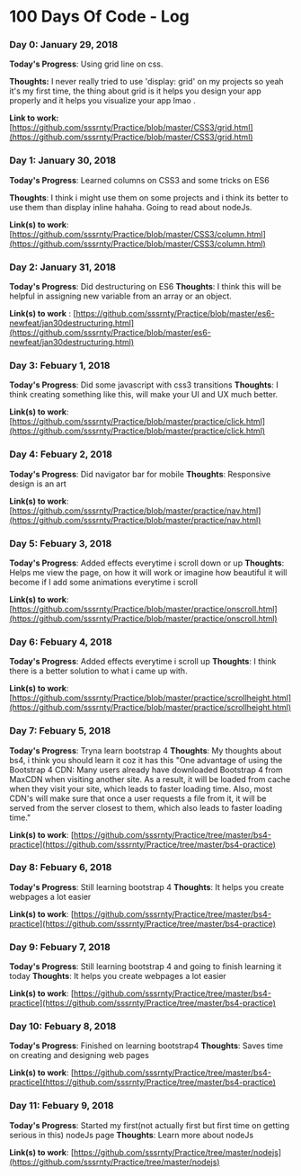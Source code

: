 # 100 Days Of Code - Log

### Day 0: January 29, 2018

**Today's Progress**: Using grid line on css.

**Thoughts:** I never really tried to use 'display: grid' on my projects so yeah it's my first time, the thing about grid is it helps you design your app properly and it helps you visualize your app lmao .

**Link to work:** [https://github.com/sssrnty/Practice/blob/master/CSS3/grid.html](https://github.com/sssrnty/Practice/blob/master/CSS3/grid.html)


### Day 1: January 30, 2018

**Today's Progress**: Learned columns on CSS3 and some tricks on ES6

**Thoughts**: I think i might use them on some projects and i think its better to use them than display inline hahaha. Going to read about nodeJs.

**Link(s) to work**: [https://github.com/sssrnty/Practice/blob/master/CSS3/column.html](https://github.com/sssrnty/Practice/blob/master/CSS3/column.html)


### Day 2: January 31, 2018

**Today's Progress**: Did destructuring on ES6
**Thoughts**: I think this will be helpful in assigning new variable from an array or an object.

**Link(s) to work** : [https://github.com/sssrnty/Practice/blob/master/es6-newfeat/jan30destructuring.html](https://github.com/sssrnty/Practice/blob/master/es6-newfeat/jan30destructuring.html)
 
 
 ### Day 3: Febuary 1, 2018
 
 **Today's Progress**: Did some javascript with css3 transitions
 **Thoughts**: I think creating something like this, will make your UI and UX much better.
 
 **Link(s) to work**: [https://github.com/sssrnty/Practice/blob/master/practice/click.html](https://github.com/sssrnty/Practice/blob/master/practice/click.html)


 ### Day 4: Febuary 2, 2018
 
 **Today's Progress**: Did navigator bar for mobile
 **Thoughts**: Responsive design is an art 
 
 **Link(s) to work**: [https://github.com/sssrnty/Practice/blob/master/practice/nav.html](https://github.com/sssrnty/Practice/blob/master/practice/nav.html)
 
 
### Day 5: Febuary 3, 2018

**Today's Progress**: Added effects everytime i scroll down or up
**Thoughts**: Helps me view the page, on how it will work or imagine how beautiful it will become if I add some animations everytime i scroll

**Link(s) to work**: [https://github.com/sssrnty/Practice/blob/master/practice/onscroll.html](https://github.com/sssrnty/Practice/blob/master/practice/onscroll.html)


### Day 6: Febuary 4, 2018

**Today's Progress**: Added effects everytime i scroll up
**Thoughts**: I think there is a better solution to what i came up with.

**Link(s) to work**: [https://github.com/sssrnty/Practice/blob/master/practice/scrollheight.html](https://github.com/sssrnty/Practice/blob/master/practice/scrollheight.html)


### Day 7: Febuary 5, 2018

**Today's Progress**: Tryna learn bootstrap 4
**Thoughts**: My thoughts about bs4, i think you should learn it coz it has this "One advantage of using the Bootstrap 4 CDN:
Many users already have downloaded Bootstrap 4 from MaxCDN when visiting another site. As a result, it will be loaded from cache when they visit your site, which leads to faster loading time. Also, most CDN's will make sure that once a user requests a file from it, it will be served from the server closest to them, which also leads to faster loading time."

**Link(s) to work**: [https://github.com/sssrnty/Practice/tree/master/bs4-practice](https://github.com/sssrnty/Practice/tree/master/bs4-practice)


### Day 8: Febuary 6, 2018

**Today's Progress**: Still learning bootstrap 4
**Thoughts**: It helps you create webpages a lot easier

**Link(s) to work**: [https://github.com/sssrnty/Practice/tree/master/bs4-practice](https://github.com/sssrnty/Practice/tree/master/bs4-practice)


### Day 9: Febuary 7, 2018

**Today's Progress**: Still learning bootstrap 4 and going to finish learning it today
**Thoughts**: It helps you create webpages a lot easier

**Link(s) to work**: [https://github.com/sssrnty/Practice/tree/master/bs4-practice](https://github.com/sssrnty/Practice/tree/master/bs4-practice)


### Day 10: Febuary 8, 2018

**Today's Progress**: Finished on learning bootstrap4
**Thoughts**: Saves time on creating and designing web pages

**Link(s) to work**: [https://github.com/sssrnty/Practice/tree/master/bs4-practice](https://github.com/sssrnty/Practice/tree/master/bs4-practice)



### Day 11: Febuary 9, 2018

**Today's Progress**: Started my first(not actually first but first time on getting serious in this) nodeJs page
**Thoughts**: Learn more about nodeJs

**Link(s) to work**: [https://github.com/sssrnty/Practice/tree/master/nodejs](https://github.com/sssrnty/Practice/tree/master/nodejs)
